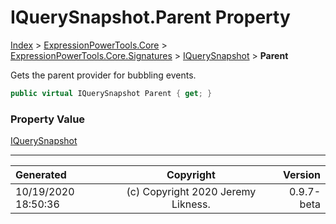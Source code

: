 ﻿# IQuerySnapshot.Parent Property

[Index](../index.md) > [ExpressionPowerTools.Core](ExpressionPowerTools.Core.a.md) > [ExpressionPowerTools.Core.Signatures](ExpressionPowerTools.Core.Signatures.n.md) > [IQuerySnapshot](ExpressionPowerTools.Core.Signatures.IQuerySnapshot.i.md) > **Parent**

Gets the parent provider for bubbling events.

```csharp
public virtual IQuerySnapshot Parent { get; }
```

### Property Value

 [IQuerySnapshot](ExpressionPowerTools.Core.Signatures.IQuerySnapshot.i.md) 


---

| Generated | Copyright | Version |
| :-- | :-: | --: |
| 10/19/2020 18:50:36 | (c) Copyright 2020 Jeremy Likness. | 0.9.7-beta |
